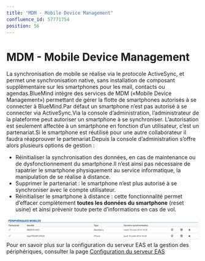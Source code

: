 ```yaml
---
title: "MDM - Mobile Device Management"
confluence_id: 57771754
position: 56
---
```

# MDM - Mobile Device Management


La synchronisation de mobile se réalise via le protocole ActiveSync, et permet une synchronisation native, sans installation de composant supplémentaire sur les smartphones pour les mail, contacts ou agendas.BlueMind intègre des services de MDM («Mobile Device Management») permettant de gérer la flotte de smartphones autorisés à se connecter à BlueMind.Par défaut un smartphone n’est pas autorisé à se connecter via ActiveSync.Via la console d’administration, l’administrateur de la plateforme peut autoriser un smartphone à se synchroniser. L’autorisation est seulement affectée à un smartphone en fonction d’un utilisateur, c’est un partenariat.Si le smartphone est réutilisé pour une autre collaborateur il faudra réapprouver le partenariat.Depuis la console d’administration s’offre alors plusieurs options de gestion :
- Réinitialiser la synchronisation des données, en cas de maintenance ou de dysfonctionnement du smartphone.Il n’est ainsi pas nécessaire de rapatrier le smartphone physiquement au service informatique, la manipulation de se réalise à distance.
- Supprimer le partenariat : le smartphone n’est plus autorisé à se synchroniser avec le compte utilisateur.
- Réinitialiser le smartphone à distance : cette fonctionnalité permet d’effacer complètement **toutes les données du smartphone** (reset usine) et ainsi prévenir toute perte d’informations en cas de vol.


![](../../attachments/57771754/57771755.png)Pour en savoir plus sur la configuration du serveur EAS et la gestion des périphériques, consulter la page [Configuration du serveur EAS](/Guide_de_l_administrateur/BlueMind_et_mobilité/Configuration_du_serveur_EAS/)

